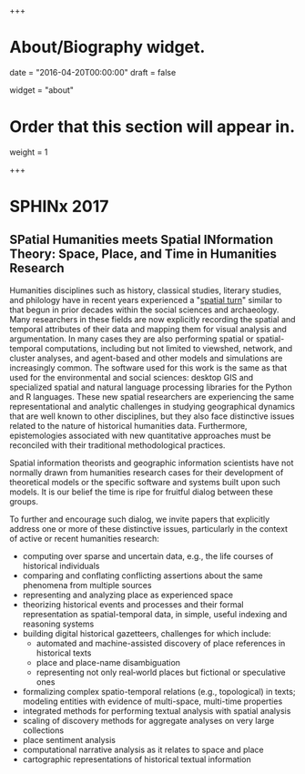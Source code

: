 +++
# About/Biography widget.

date = "2016-04-20T00:00:00"
draft = false

widget = "about"

# Order that this section will appear in.
weight = 1


+++

# <span class="red">SPHIN</span>x 2017
## <span class="red">SP</span>atial <span class="red">H</span>umanities meets Spatial <span class="red">IN</span>formation Theory: Space, Place, and Time in Humanities Research

Humanities disciplines such as history, classical studies, literary studies, and philology have in recent years experienced a "[spatial turn](http://spatial.scholarslab.org/spatial-turn)" similar to that begun in prior decades within the social sciences and archaeology. Many researchers in these fields are now explicitly recording the spatial and temporal attributes of their data and mapping them for visual analysis and argumentation. In many cases they are also performing spatial or spatial-temporal computations, including but not limited to viewshed, network, and cluster analyses, and agent-based and other models and simulations are increasingly common.
The software used for this work is the same as that used for the environmental and social sciences: desktop GIS and specialized spatial and natural language processing libraries for the Python and R languages. These new spatial researchers are experiencing the same representational and analytic challenges in studying geographical dynamics that are well known to other disciplines, but they also face distinctive issues related to the nature of historical humanities data. Furthermore, epistemologies associated with new quantitative approaches must be reconciled with their traditional methodological practices.

Spatial information theorists and geographic information scientists have not normally drawn from humanities research cases for their development of theoretical models or the specific software and systems built upon such models. It is our belief the time is ripe for fruitful dialog between these groups.

To further and encourage such dialog, we invite papers that explicitly address one or more of these distinctive issues, particularly in the context of active or recent humanities research:

* computing over sparse and uncertain data, e.g., the life courses of historical individuals
* comparing and conflating conflicting assertions about the same phenomena from multiple sources
* representing and analyzing place as experienced space
* theorizing historical events and processes and their formal representation as spatial-temporal data, in simple, useful indexing and reasoning systems
* building digital historical gazetteers, challenges for which include:
	* automated and machine-assisted discovery of place references in historical texts
	* place and place-name disambiguation
	* representing not only real‑world places but fictional or speculative ones
* formalizing complex spatio-temporal relations (e.g., topological) in texts; modeling entities with evidence of multi-space, multi-time properties
* integrated methods for performing textual analysis with spatial analysis
* scaling of discovery methods for aggregate analyses on very large collections
* place sentiment analysis
* computational narrative analysis as it relates to space and place
* cartographic representations of historical textual information

